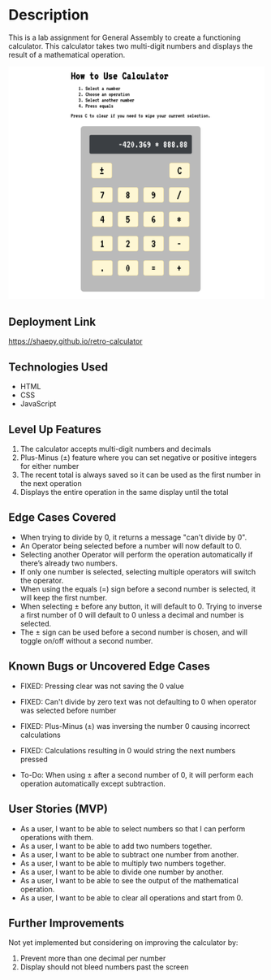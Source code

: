
# Description
This is a lab assignment for General Assembly to create a functioning calculator. This calculator takes two multi-digit numbers and displays the result of a mathematical operation.

<img src="screenshot.png">

## Deployment Link
https://shaepy.github.io/retro-calculator

## Technologies Used
* HTML
* CSS
* JavaScript

## Level Up Features
1. The calculator accepts multi-digit numbers and decimals
4. Plus-Minus (±) feature where you can set negative or positive integers for either number
2. The recent total is always saved so it can be used as the first number in the next operation
3. Displays the entire operation in the same display until the total

## Edge Cases Covered
* When trying to divide by 0, it returns a message "can't divide by 0".
* An Operator being selected before a number will now default to 0.
* Selecting another Operator will perform the operation automatically if there’s already two numbers.
* If only one number is selected, selecting multiple operators will switch the operator.
* When using the equals (=) sign before a second number is selected, it will keep the first number.
* When selecting ± before any button, it will default to 0. Trying to inverse a first number of 0 will default to 0 unless a decimal and number is selected.
* The ± sign can be used before a second number is chosen, and will toggle on/off without a second number.

## Known Bugs or Uncovered Edge Cases
* FIXED: Pressing clear was not saving the 0 value
* FIXED: Can't divide by zero text was not defaulting to 0 when operator was selected before number
* FIXED: Plus-Minus (±) was inversing the number 0 causing incorrect calculations
* FIXED: Calculations resulting in 0 would string the next numbers pressed

* To-Do: When using ± after a second number of 0, it will perform each operation automatically except subtraction.

## User Stories (MVP)
* As a user, I want to be able to select numbers so that I can perform operations with them.
* As a user, I want to be able to add two numbers together.
* As a user, I want to be able to subtract one number from another.
* As a user, I want to be able to multiply two numbers together.
* As a user, I want to be able to divide one number by another.
* As a user, I want to be able to see the output of the mathematical operation.
* As a user, I want to be able to clear all operations and start from 0.

## Further Improvements
Not yet implemented but considering on improving the calculator by:
1. Prevent more than one decimal per number
2. Display should not bleed numbers past the screen
